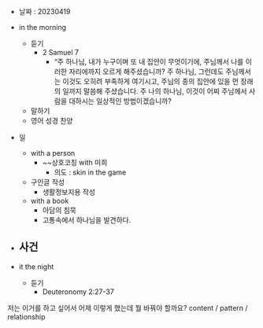 - 날짜 : 20230419
- in the morning
	- 듣기
		- 2 Samuel 7
			- “주 하나님, 내가 누구이며 또 내 집안이 무엇이기에, 주님께서 나를 이러한 자리에까지 오르게 해주셨습니까? 주 하나님, 그런데도 주님께서는 이것도 오히려 부족하게 여기시고, 주님의 종의 집안에 있을 먼 장래의 일까지 말씀해 주셨습니다. 주 나의 하나님, 이것이 어찌 주님께서 사람을 대하시는 일상적인 방법이겠습니까? 
	- 말하기
	- 영어 성경 찬양

- 일
	- with a person
		- ~~상호코칭 with 미희
			- 의도 : skin in the game
	- 구인글 작성
		-    생활정보지용 작성
	- with a book
		- 아담의 침묵
		- 고통속에서 하나님을 발견하다.
- 사건
	- 
- it the night
	- 듣기
		- Deuteronomy 2:27-37






저는 이거를 하고 싶어서 어제 이렇게 했는데 뭘 바꿔야 할까요?
content / pattern / relationship